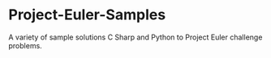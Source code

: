 Project-Euler-Samples
=====================

A variety of sample solutions C Sharp and Python to Project Euler challenge problems.
